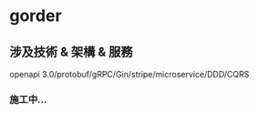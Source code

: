 gorder
===

涉及技術 & 架構 & 服務
---
openapi 3.0/protobuf/gRPC/Gin/stripe/microservice/DDD/CQRS

### 施工中...
